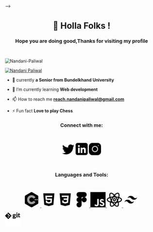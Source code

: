 --><h1 align="center"> 🍁 Holla Folks !</h1>

<h3 align="center">Hope you are doing good,Thanks for visiting my profile</h3><br>

<p align="left"> <img src="https://komarev.com/ghpvc/?username=Nandani-Paliwal&label=Profile%20views&color=0e75b6&style=flat" alt="Nandani-Paliwal" /> </p>

<p align="left"> <a href="https://twitter.com/Nandanipaliwal" target="blank"><img src="https://img.shields.io/twitter/follow/Nandanipaliwal?logo=twitter&style=for-the-badge" alt="Nandani Paliwal" /></a> </p>

- 🔭 currently **a Senior from Bundelkhand University**

- 🌱 I’m currently learning **Web development**

- 📫 How to reach me **reach.nandanipaliwal@gmail.com**

- ⚡ Fun fact **Love to play Chess**

<h3 align="center">Connect with me:</h3><br>
<p align="center">
<a href= "https://twitter.com/nandanipaliwal" target="_blank"><img align="center" src="./assets/twitter.svg" alt="nandani Paliwal" height="40" width="40" /></a>
<a href="https://www.linkedin.com/in/nandanipaliwal" target="_blank"><img align="center" src="./assets/linkedin.svg" alt="nandani paliwal" height="40" width="40" /></a>
<a href="https://instagram.com/paliwal.nandani?utm_medium=copy_link" target="_blank"><img align="center" src="./assets/instagram.svg" height="40" width="40" /></a>
</p><br>

<h3 align="center" font-weight="400">Languages and Tools:</h3><br>
<p align="center">
<a href="https://www.w3schools.com/cpp/" target="_blank" rel="noreferrer"> <img src="./assets/c++.svg" alt="C++" width="50" height="50"/> </a>
<a href="https://www.w3schools.com/html/" taget="_blank" rel="noreferrer"> <img src="./assets/html5.svg" alt="html" width="50" height="50"/></a>
<a href="https://www.w3schools.com/css/" taget="_blank" rel="noreferrer"> <img src="./assets/css3.svg" alt="css" width="50" height="50"/></a>
<a href="https://www.figma.com/" target="_blank" rel="noreferrer"> <img src="./assets/figma.svg" alt="figma" width="50" height="50"/> </a> 
<a href="https://developer.mozilla.org/en-US/docs/Web/JavaScript" target="_blank" rel="noreferrer"><img src="./assets/javascript.svg" alt="javascript" width="50" height="50"/> </a> 
<a href="https://reactjs.org/" target="_blank" rel="noreferrer"> <img src="./assets/react.svg" alt="react" width="50" height="50"/> </a> 
<a href="https://tailwindcss.com/" target="_blank" rel="noreferrer"> <img src="./assets/tailwind-css.svg" alt="tailwind" width="50" height="50"/> </a> 

<a href="https://git-scm.com/" target="_blank" rel="noreferrer"> <img src="./assets/git.svg" alt="git" width="50" height="50"/> </a> 


<!-- <p><img align="left" src="https://github-readme-stats.vercel.app/api/top-langs?username=Nandani-Paliwal&show_icons=true&locale=en&layout=compact" alt="Nandani-Paliwal" /></p>

<p>&nbsp;<img align="center" src="https://github-readme-stats.vercel.app/api?username=Nandani-Paliwal&show_icons=true&locale=en" alt="Nandani-Paliwal" /></p>

<p><img align="center" src="https://github-readme-streak-stats.herokuapp.com/?user=Nandani-Paliwal&" alt="Nandani-Paliwal" /></p> -->
